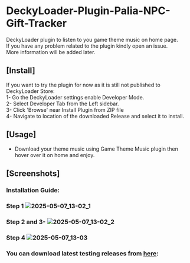 # DeckyLoader-Plugin-Palia-NPC-Gift-Tracker
DeckyLoader plugin to listen to you game theme music on home page.  
If you have any problem related to the plugin kindly open an issue.  
More information will be added later.  

## [Install]
If you want to try the plugin for now as it is still not published to DeckyLoader Store:  
1- Go the DeckyLoader settings enable Developer Mode.  
2- Select Developer Tab from the Left sidebar.  
3- Click 'Browse' near Install Plugin from ZIP file  
4- Navigate to location of the downloaded Release and select it to install.

## [Usage]
- Download your theme music using Game Theme Music plugin then hover over it on home and enjoy.

## [Screenshots]
### Installation Guide:
### Step 1  ![2025-05-07_13-02_1](https://github.com/user-attachments/assets/f33e5e12-c2d7-490e-8cb7-a874f54448a1)
### Step 2 and 3-  ![2025-05-07_13-02_2](https://github.com/user-attachments/assets/9717d198-91cf-40c6-8244-817931032faf)
### Step 4  ![2025-05-07_13-03](https://github.com/user-attachments/assets/c970ee02-d549-4ff8-a4f2-25606008e777)
  
### You can download latest testing releases from [here](https://github.com/Mujtaba-Alsaleh/Decky-Game-Theme-Music-On-Home/releases):
